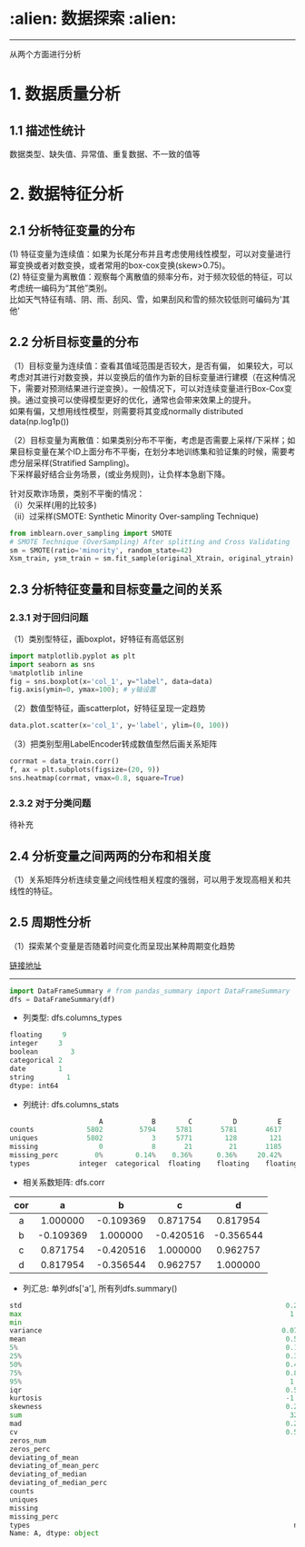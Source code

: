 <h1 align = "left">:alien: 数据探索 :alien:</h1>

---
从两个方面进行分析

# 1. 数据质量分析

## 1.1 描述性统计

数据类型、缺失值、异常值、重复数据、不一致的值等

# 2. 数据特征分析

## 2.1 分析特征变量的分布

(1) 特征变量为连续值：如果为长尾分布并且考虑使用线性模型，可以对变量进行幂变换或者对数变换，或者常用的box-cox变换(skew>0.75)。<br>
(2) 特征变量为离散值：观察每个离散值的频率分布，对于频次较低的特征，可以考虑统一编码为“其他”类别。<br>
比如天气特征有晴、阴、雨、刮风、雪，如果刮风和雪的频次较低则可编码为'其他'

## 2.2 分析目标变量的分布

（1）目标变量为连续值：查看其值域范围是否较大，是否有偏，
如果较大，可以考虑对其进行对数变换，并以变换后的值作为新的目标变量进行建模（在这种情况下，需要对预测结果进行逆变换）。一般情况下，可以对连续变量进行Box-Cox变换。通过变换可以使得模型更好的优化，通常也会带来效果上的提升。<br>
如果有偏，又想用线性模型，则需要将其变成normally distributed data(np.log1p())<br>

（2）目标变量为离散值：如果类别分布不平衡，考虑是否需要上采样/下采样；如果目标变量在某个ID上面分布不平衡，在划分本地训练集和验证集的时候，需要考虑分层采样(Stratified Sampling)。<br>
下采样最好结合业务场景，(或业务规则)，让负样本急剧下降。

针对反欺诈场景，类别不平衡的情况：<br>
（i）欠采样(用的比较多)<br>
（ii）过采样(SMOTE: Synthetic Minority Over-sampling Technique)
```python
from imblearn.over_sampling import SMOTE
# SMOTE Technique (OverSampling) After splitting and Cross Validating
sm = SMOTE(ratio='minority', random_state=42)
Xsm_train, ysm_train = sm.fit_sample(original_Xtrain, original_ytrain)
```

## 2.3 分析特征变量和目标变量之间的关系

### 2.3.1 对于回归问题

（1）类别型特征，画boxplot，好特征有高低区别<br>
 ```python
import matplotlib.pyplot as plt
import seaborn as sns
%matplotlib inline 
fig = sns.boxplot(x='col_1', y="label", data=data)
fig.axis(ymin=0, ymax=100); # y轴设置
```
（2）数值型特征，画scatterplot，好特征呈现一定趋势<br>
```python
data.plot.scatter(x='col_1', y='label', ylim=(0, 100))
```
（3）把类别型用LabelEncoder转成数值型然后画关系矩阵<br>
```python
corrmat = data_train.corr()
f, ax = plt.subplots(figsize=(20, 9))
sns.heatmap(corrmat, vmax=0.8, square=True)
```

### 2.3.2 对于分类问题

 待补充


## 2.4 分析变量之间两两的分布和相关度

（1）关系矩阵分析连续变量之间线性相关程度的强弱，可以用于发现高相关和共线性的特征。

## 2.5 周期性分析

（1）探索某个变量是否随着时间变化而呈现出某种周期变化趋势

[链接地址](https://m.sohu.com/a/139981834_116235)

---

```python
import DataFrameSummary # from pandas_summary import DataFrameSummary
dfs = DataFrameSummary(df)
```

- 列类型: dfs.columns_types <br>
```python
floating     9
integer     3
boolean        3
categorical 2
date        1
string        1
dtype: int64
```

- 列统计: dfs.columns_stats

```python
                      A            B        C          D          E 
counts             5802         5794     5781       5781       4617   
uniques            5802            3     5771        128        121   
missing               0            8       21         21       1185   
missing_perc         0%        0.14%    0.36%      0.36%     20.42%   
types            integer  categorical  floating    floating    floating 
```

- 相关系数矩阵: dfs.corr

|cor|a|b|c|d|
|:--:|:--:|:--:|:--:|:--:|
|a	|1.000000	|-0.109369  |0.871754	|0.817954|
|b	|-0.109369  |1.000000   |-0.420516  |-0.356544|
|c	|0.871754	|-0.420516  |1.000000	|0.962757|
|d	|0.817954	|-0.356544  |0.962757	|1.000000|


- 列汇总: 单列dfs['a'], 所有列dfs.summary()
```python
std                                                                 0.2827146
max                                                                  1.072792
min                                                                         0
variance                                                           0.07992753
mean                                                                0.5548516
5%                                                                  0.1603367
25%                                                                 0.3199776
50%                                                                 0.4968588
75%                                                                 0.8274732
95%                                                                  1.011255
iqr                                                                 0.5074956
kurtosis                                                            -1.208469
skewness                                                            0.2679559
sum                                                                  3207.597
mad                                                                 0.2459508
cv                                                                  0.5095319
zeros_num                                                                  11
zeros_perc                                                               0,1%
deviating_of_mean                                                          21
deviating_of_mean_perc                                                  0.36%
deviating_of_median                                                        21
deviating_of_median_perc                                                0.36%
counts                                                                   5781
uniques                                                                  5771
missing                                                                    21
missing_perc                                                            0.36%
types                                                                 numeric
Name: A, dtype: object
```
